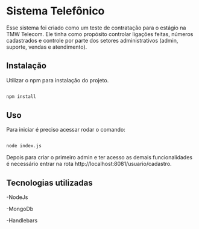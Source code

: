 # Sistema Telefônico 

  

Esse sistema foi criado como um teste de contratação para o estágio na TMW Telecom. Ele tinha como propósito controlar ligações feitas, números cadastrados e controle por parte dos setores administrativos (admin, suporte, vendas e atendimento).  

  

## Instalação 

  

Utilizar o npm para instalação do projeto. 

```bash 

npm install 

``` 

  

## Uso 

  

Para iniciar é preciso acessar rodar o comando: 

```bash 

node index.js 

``` 

Depois para criar o primeiro admin e ter acesso as demais funcionalidades é necessário entrar na rota http://localhost:8081/usuario/cadastro. 

  

## Tecnologias utilizadas 

  

-NodeJs 

-MongoDb 

-Handlebars  
